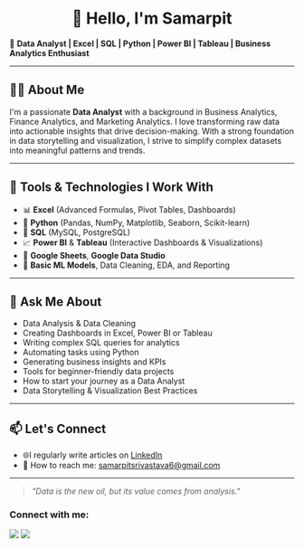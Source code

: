 
<h1 align="center">👋 Hello, I'm Samarpit</h1>

🎯 **Data Analyst | Excel | SQL | Python | Power BI | Tableau | Business Analytics Enthusiast**

---

## 👨‍💻 About Me

I'm a passionate **Data Analyst** with a background in Business Analytics, Finance Analytics, and Marketing Analytics. I love transforming raw data into actionable insights that drive decision-making. With a strong foundation in data storytelling and visualization, I strive to simplify complex datasets into meaningful patterns and trends.

---

## 🔧 Tools & Technologies I Work With

- 📊 **Excel** (Advanced Formulas, Pivot Tables, Dashboards)
- 🐍 **Python** (Pandas, NumPy, Matplotlib, Seaborn, Scikit-learn)
- 🧮 **SQL** (MySQL, PostgreSQL)
- 📈 **Power BI** & **Tableau** (Interactive Dashboards & Visualizations)
- 📁 **Google Sheets**, **Google Data Studio**
- 🧠 **Basic ML Models**, Data Cleaning, EDA, and Reporting

---

## 💬 Ask Me About

- Data Analysis & Data Cleaning  
- Creating Dashboards in Excel, Power BI or Tableau  
- Writing complex SQL queries for analytics  
- Automating tasks using Python  
- Generating business insights and KPIs  
- Tools for beginner-friendly data projects  
- How to start your journey as a Data Analyst  
- Data Storytelling & Visualization Best Practices  

---

## 📫 Let's Connect

- 🌐I regularly write articles on [LinkedIn](https://www.linkedin.com/in/samarpit25)
- 📧 How to reach me: [samarpitsrivastava6@gmail.com](mailto:samarpitsrivastava6@gmail.com)  

---

> *"Data is the new oil, but its value comes from analysis."*



### Connect with me:

<p align="left">
<a href="https://twitter.com/yourhandle"><img src="https://img.icons8.com/color/48/000000/twitter--v1.png"/></a>
<a href="https://www.linkedin.com/in/samarpit25"><img src="https://img.icons8.com/color/48/000000/linkedin.png"/></a>
</p>
